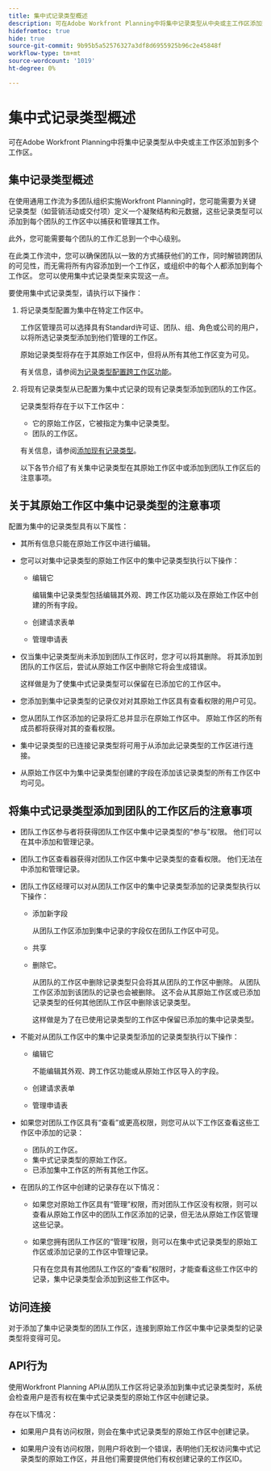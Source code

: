 ```yaml
---
title: 集中式记录类型概述
description: 可在Adobe Workfront Planning中将集中记录类型从中央或主工作区添加到多个工作区。
hidefromtoc: true
hide: true
source-git-commit: 9b95b5a52576327a3df8d6955925b96c2e45848f
workflow-type: tm+mt
source-wordcount: '1019'
ht-degree: 0%

---
```


<!-- add these to the metadata, when making this public: 

feature: Workfront Planning
role: User, Admin
author: Alina
recommendations: noDisplay, noCatalog
-->

# 集中式记录类型概述

可在Adobe Workfront Planning中将集中记录类型从中央或主工作区添加到多个工作区。

## 集中记录类型概述

在使用通用工作流为多团队组织实施Workfront Planning时，您可能需要为关键记录类型（如营销活动或交付项）定义一个凝聚结构和元数据，这些记录类型可以添加到每个团队的工作区中以捕获和管理其工作。

此外，您可能需要每个团队的工作汇总到一个中心级别。

在此类工作流中，您可以确保团队以一致的方式捕获他们的工作，同时解锁跨团队的可见性，而无需将所有内容添加到一个工作区，或组织中的每个人都添加到每个工作区。 您可以使用集中式记录类型来实现这一点。

要使用集中式记录类型，请执行以下操作：

1. 将记录类型配置为集中在特定工作区中。

   工作区管理员可以选择具有Standard许可证、团队、组、角色或公司的用户，以将所选记录类型添加到他们管理的工作区。

   原始记录类型将存在于其原始工作区中，但将从所有其他工作区变为可见。

   有关信息，请参阅[为记录类型配置跨工作区功能](/help/quicksilver/planning/architecture/configure-record-type-cross-workspace-capabilities.md)。
1. 将现有记录类型从已配置为集中式记录的现有记录类型添加到团队的工作区。

   记录类型将存在于以下工作区中：

   * 它的原始工作区，它被指定为集中记录类型。
   * 团队的工作区。

   有关信息，请参阅[添加现有记录类型](/help/quicksilver/planning/architecture/add-cross-workspace-record-types.md)。

   以下各节介绍了有关集中记录类型在其原始工作区中或添加到团队工作区后的注意事项。

## 关于其原始工作区中集中记录类型的注意事项

配置为集中的记录类型具有以下属性：

* 其所有信息只能在原始工作区中进行编辑。

* 您可以对集中记录类型的原始工作区中的集中记录类型执行以下操作：

   * 编辑它

     编辑集中记录类型包括编辑其外观、跨工作区功能以及在原始工作区中创建的所有字段。
   * 创建请求表单
   * 管理申请表

* 仅当集中记录类型尚未添加到团队工作区时，您才可以将其删除。 将其添加到团队的工作区后，尝试从原始工作区中删除它将会生成错误。

  这样做是为了使集中式记录类型可以保留在已添加它的工作区中。
* 您添加到集中记录类型的记录仅对对其原始工作区具有查看权限的用户可见。
* 您从团队工作区添加的记录将汇总并显示在原始工作区中。 原始工作区的所有成员都将获得对其的查看权限。

* 集中记录类型的已连接记录类型将可用于从添加此记录类型的工作区进行连接。

* 从原始工作区中为集中记录类型创建的字段在添加该记录类型的所有工作区中均可见。

## 将集中式记录类型添加到团队的工作区后的注意事项

* 团队工作区参与者将获得团队工作区中集中记录类型的“参与”权限。 他们可以在其中添加和管理记录。

* 团队工作区查看器获得对团队工作区中集中记录类型的查看权限。 他们无法在中添加和管理记录。

* 团队工作区经理可以对从团队工作区中的集中记录类型添加的记录类型执行以下操作：

   * 添加新字段

     从团队工作区添加到集中记录的字段仅在团队工作区中可见。
   * 共享
   * 删除它。

     从团队的工作区中删除记录类型只会将其从团队的工作区中删除。 从团队工作区添加到该团队的记录也会被删除。 这不会从其原始工作区或已添加记录类型的任何其他团队工作区中删除该记录类型。

     这样做是为了在已使用记录类型的工作区中保留已添加的集中记录类型。

* 不能对从团队工作区中的集中记录类型添加的记录类型执行以下操作：

   * 编辑它

     不能编辑其外观、跨工作区功能或从原始工作区导入的字段。
   * 创建请求表单
   * 管理申请表

* 如果您对团队工作区具有“查看”或更高权限，则您可从以下工作区查看这些工作区中添加的记录：

   * 团队的工作区。
   * 集中式记录类型的原始工作区。
   * 已添加集中工作区的所有其他工作区。

* 在团队的工作区中创建的记录存在以下情况：

   * 如果您对原始工作区具有“管理”权限，而对团队工作区没有权限，则可以查看从原始工作区中的团队工作区添加的记录，但无法从原始工作区管理这些记录。
   * 如果您拥有团队工作区的“管理”权限，则可以在集中式记录类型的原始工作区或添加记录的工作区中管理记录。

     只有在您具有其他团队工作区的“查看”权限时，才能查看这些工作区中的记录，集中记录类型会添加到这些工作区中。

## 访问连接

对于添加了集中记录类型的团队工作区，连接到原始工作区中集中记录类型的记录类型将变得可见。

## API行为

使用Workfront Planning API从团队工作区将记录添加到集中式记录类型时，系统会检查用户是否有权在集中式记录类型的原始工作区中创建记录。

存在以下情况：

* 如果用户具有访问权限，则会在集中式记录类型的原始工作区中创建记录。

* 如果用户没有访问权限，则用户将收到一个错误，表明他们无权访问集中式记录类型的原始工作区，并且他们需要提供他们有权创建记录的工作区ID。